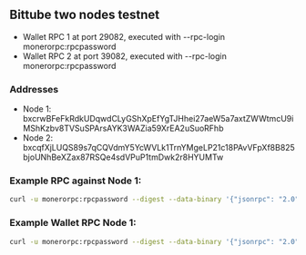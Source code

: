 ## Bittube two nodes testnet

- Wallet RPC 1 at port 29082, executed with --rpc-login monerorpc:rpcpassword
- Wallet RPC 2 at port 39082, executed with --rpc-login monerorpc:rpcpassword

### Addresses

- Node 1: bxcrwBFeFkRdkUDqwdCLyGShXpEfYgTJHhei27aeW5a7axtZWWtmcU9iMShKzbv8TVSuSPArsAYK3WAZia59XrEA2uSuoRFhb
- Node 2: bxcqfXjLUQS89s7qCQVdmY5YcWVLk1TrnYMgeLP21c18PAvVFpXf8B825bjoUNhBeXZax87RSQe4sdVPuP1tmDwk2r8HYUMTw

### Example RPC against Node 1:

```bash
curl -u monerorpc:rpcpassword --digest --data-binary '{"jsonrpc": "2.0", "id":"1", "method": "get_info", "params": [] }' -H 'content-type: application/json' -X POST http://127.0.0.1:29081/json_rpc
```

### Example Wallet RPC Node 1:

```bash
curl -u monerorpc:rpcpassword --digest --data-binary '{"jsonrpc": "2.0", "id":"1", "method": "getaddress", "params": [] }' -H 'content-type: application/json' -X POST http://127.0.0.1:29082/json_rpc
```
